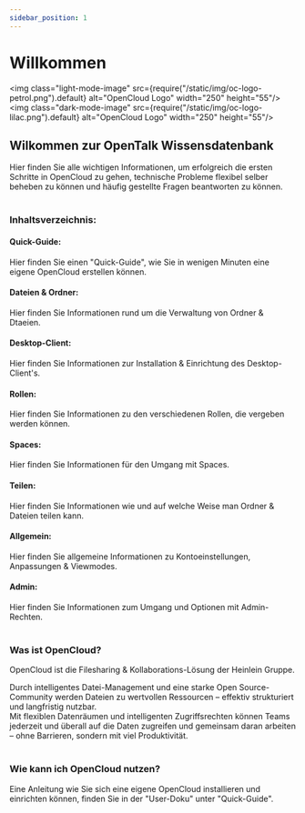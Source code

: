 ```yaml
---
sidebar_position: 1
---
```


# Willkommen

<img class="light-mode-image" src={require("/static/img/oc-logo-petrol.png").default} alt="OpenCloud Logo" width="250" height="55"/>
<img class="dark-mode-image" src={require("/static/img/oc-logo-lilac.png").default} alt="OpenCloud Logo" width="250" height="55"/>


## Wilkommen zur OpenTalk Wissensdatenbank

Hier finden Sie alle wichtigen Informationen, um erfolgreich die ersten Schritte in OpenCloud zu gehen, technische Probleme flexibel selber beheben zu können und häufig gestellte Fragen beantworten zu können.
<br/><br/>

### Inhaltsverzeichnis:

#### Quick-Guide:
Hier finden Sie einen "Quick-Guide", wie Sie in wenigen Minuten eine eigene OpenCloud erstellen können.

#### Dateien & Ordner: 
Hier finden Sie Informationen rund um die Verwaltung von Ordner & Dtaeien.

#### Desktop-Client:
Hier finden Sie Informationen zur Installation & Einrichtung des Desktop-Client's.

#### Rollen:
Hier finden Sie Informationen zu den verschiedenen Rollen, die vergeben werden können.

#### Spaces:
Hier finden Sie Informationen für den Umgang mit Spaces.

#### Teilen:
Hier finden Sie Informationen wie und auf welche Weise man Ordner & Dateien teilen kann.

#### Allgemein:
Hier finden Sie allgemeine Informationen zu Kontoeinstellungen, Anpassungen & Viewmodes.

#### Admin:
Hier finden Sie Informationen zum Umgang und Optionen mit Admin-Rechten.
<br/><br/>

### Was ist OpenCloud?
OpenCloud ist die Filesharing & Kollaborations-Lösung der Heinlein Gruppe.

Durch intelligentes Datei-Management und eine starke Open Source-Community werden Dateien zu wertvollen Ressourcen – effektiv strukturiert und langfristig nutzbar.<br/>
Mit flexiblen Datenräumen und intelligenten Zugriffs­rechten können Teams jederzeit und überall auf die Daten zugreifen und gemeinsam daran arbeiten – ohne Barrieren, sondern mit viel Produktivität.
<br/><br/>
### Wie kann ich OpenCloud nutzen?
Eine Anleitung wie Sie sich eine eigene OpenCloud installieren und einrichten können, finden Sie in der "User-Doku" unter "Quick-Guide".